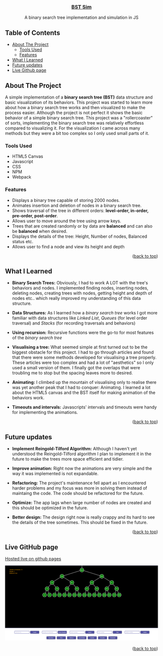 <a name="top"></a>

<br />

<h3 align="center">
  <a href="https://imaginepog.github.io/bst-simulation/">BST Sim</a>
</h3>
  <p align="center">
    A binary search tree implementation and simulation in JS
  </p>
</div>

## Table of Contents

- [About The Project](#about-the-project)
  - [Tools Used](#tools-used)
  - [Features](#features)
- [What I Learned](#what-i-learned)
- [Future updates](#future-updates)
- [Live Github page](#live-github-page)

## About The Project

A simple implementation of a **binary search tree (BST)** data structure and basic visualization of its behaviors. This project was started to learn more about how a binary search tree works and then visualized to make the process easier. Although the project is not perfect it shows the basic behavior of a simple binary search tree. This project was a "rollercoaster" of sorts, implementing the binary search tree was relatively effortless compared to visualizing it. For the visualization I came across many methods but they were a bit too complex so I only used small parts of it.

### Tools Used

- HTML5 Canvas
- Javascript
- CSS
- NPM
- Webpack

### Features

- Displays a binary tree capable of storing 2000 nodes.
- Animates insertion and deletion of nodes in a binary search tree.
- Shows traversal of the tree in different orders: **level-order, in-order, pre-order, post-order**.
- Allows user to move around the tree using arrow keys.
- Trees that are created randomly or by data are **balanced** and can also be **balanced** when desired.
- Displays the details of the tree: Height, Number of nodes, Balanced status etc.
- Allows user to find a node and view its height and depth

<p align="right">(<a href="#top">back to top</a>)</p>

## What I Learned

- **Binary Search Trees:** Obviously, I had to work A LOT with the tree's behaviors and nodes. I implemented finding nodes, inserting nodes, deleting nodes, creating trees with nodes, getting height and depth of nodes etc.. which really improved my understanding of this data structure.

- **Data Structures:** As I learned how a _binary search tree_ works I got more familiar with data structures like _Linked List_, _Queues_ (for level order traversal) and _Stacks_ (for recording traversals and behaviors)

- **Using recursion:** Recursive functions were the go-to for most features of the _binary search tree_

- **Visualising a tree:** What seemed simple at first turned out to be the biggest obstacle for this project. I had to go through articles and found that there were some methods developed for visualising a tree properly. These articles were too complex and had a lot of "aesthetics" so I only used a small version of them. I finally got the overlaps that were troubling me to stop but the spacing leaves more to desired.

- **Animating:** I climbed up the mountain of visualising only to realise there was yet another peak that I had to conquer: Animating. I learned a lot about the HTML5 canvas and the BST itself for making animation of the behaviors work.

- **Timeouts and intervals:** Javascripts' intervals and timeouts were handy for implementing the animations.

<p align="right">(<a href="#top">back to top</a>)</p>

## Future updates

- **Implement Reingold-Tilford Algorithm:** Although I haven't yet understood the Reingold-Tilford algorithm I plan to implement it in the future to make the trees more space efficient and tidier.

- **Improve animation:** Right now the animations are very simple and the way it was implemented is not expandable.

- **Refactoring:** The project's maintenance fell apart as I encountered harder problems and my focus was more in solving them instead of maintaing the code. The code should be refactored for the future.

- **Optimize:** The app lags when large number of nodes are created and this should be optimized in the future.

- **Better design:** The design right now is really crappy and its hard to see the details of the tree sometimes. This should be fixed in the future.

<p align="right">(<a href="#top">back to top</a>)</p>

## Live GitHub page

[Hosted live on github pages][gh-page]

<a href="https://imaginepog.github.io/bst-simulation/"><img src="src/assets/screenshot.png"></a>

<p align="right">(<a href="#top">back to top</a>)</p>

<!-- LINKS -->

[gh-page]: https://imaginepog.github.io/bst-simulation/

